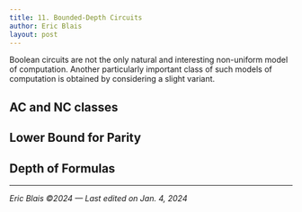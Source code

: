 ```yaml
---
title: 11. Bounded-Depth Circuits
author: Eric Blais
layout: post
---
```



Boolean circuits are not the only natural and interesting non-uniform model of computation.
Another particularly important class of such models of computation is obtained by considering 
a slight variant.


## AC and NC classes



## Lower Bound for Parity



## Depth of Formulas





---

_Eric Blais &copy;2024 &mdash; Last edited on Jan. 4, 2024_
